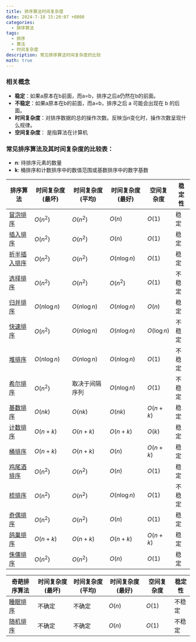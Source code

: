 ```yaml
---
title: 排序算法时间复杂度
date: 2024-7-18 15:20:07 +0800
categories:
  - 排序算法
tags:
  - 排序
  - 算法
  - 时间复杂度
description: 常见排序算法时间复杂度的比较
math: true
---
```

###  相关概念
- **稳定**：如果a原本在b前面，而a=b，排序之后a仍然在b的前面。
- **不稳定**：如果a原本在b的前面，而a=b，排序之后 a 可能会出现在 b 的后面。
- **时间复杂度**：对排序数据的总的操作次数。反映当n变化时，操作次数呈现什么规律。
- **空间复杂度**： 是指算法在计算机

### 常见排序算法及其时间复杂度的比较表：

- **n**:  待排序元素的数量
- **k**:  桶排序和计数排序中的数值范围或基数排序中的数字基数

| 排序算法       | 时间复杂度(最坏) | 时间复杂度(平均) | 时间复杂度(最好) | 空间复杂度|  稳定性  |  
|------------------|---------------|---------------|---------------|---------|---------|  
| [冒泡排序](https://rd-wang.github.io/posts/冒泡排序/)       | $O(n^2)$            | $O(n^2)$            | $O(n)$            | $O(1)$     |稳定|  
| [插入排序](https://rd-wang.github.io/posts/插入排序/)       | $O(n^2)$            | $O(n^2)$            | $O(n)$            | $O(1)$     |稳定|  
| [折半插入排序](https://rd-wang.github.io/posts/折半插入排序/)       | $O(n^2)$             | $O(n^2)$            | $O(n\log n)$            | $O(1)$     |稳定|  
| [选择排序](https://rd-wang.github.io/posts/选择排序/)       | $O(n^2)$            | $O(n^2)$            | $O(n^2)$            | $O(1)$     |不稳定|  
| [归并排序](https://rd-wang.github.io/posts/归并排序/)       | $O(n\log n)$       | $O(n\log n)$       | $O(n\log n)$       | $O(n)$     |稳定|  
| [快速排序](https://rd-wang.github.io/posts/快速排序/)       | $O(n^2)$            | $O(n\log n)$       | $O(n\log n)$       | $O(\log n)$ |不稳定|  
| [堆排序](https://rd-wang.github.io/posts/堆排序/)         | $O(n\log n)$       | $O(n\log n)$       | $O(n\log n)$       | $O(1)$     |不稳定|  
| [希尔排序](https://rd-wang.github.io/posts/希尔排序/)       | $O(n^2)$            | 取决于间隔序列        | $O(n\log n)$       | $O(1)$     |不稳定|  
| [基数排序](https://rd-wang.github.io/posts/基数排序/)       | $O(nk)$            | $O(nk)$            | $O(nk)$            | $O(n + k)$ |稳定|  
| [计数排序](https://rd-wang.github.io/posts/计数排序/)       | $O(n + k)$         | $O(n + k)$         | $O(n + k)$         | $O(k)$     |稳定|  
| [桶排序](https://rd-wang.github.io/posts/桶排序/)         | $O(n + k)$         | $O(n + k)$         | $O(n)$             | $O(n + k)$ |稳定|  
| [鸡尾酒排序](https://rd-wang.github.io/posts/鸡尾酒排序/)     | $O(n^2)$            | $O(n^2)$            | $O(n)$             | $O(1)$     |稳定|  
| [梳排序](https://rd-wang.github.io/posts/梳排序/)          | $O(n^2)$            | $O(n^2)$            | $O(n\log n)$       | $O(1)$     |不稳定|  
| [奇偶排序](https://rd-wang.github.io/posts/奇偶排序/)       | $O(n^2)$            | $O(n^2)$            | $O(n)$             | $O(1)$     |稳定|  
| [鸽巢排序](https://rd-wang.github.io/posts/鸽巢排序/)       | $O(n + k)$         | $O(n + k)$         | $O(n + k)$         | $O(n + k)$ |稳定|  
| [侏儒排序](https://rd-wang.github.io/posts/侏儒排序/)       | $O(n^2)$            | $O(n^2)$            | $O(n)$             | $O(1)$     |稳定|  
  
  
| 奇葩排序算法       | 时间复杂度(最坏) | 时间复杂度(平均) | 时间复杂度(最好) | 空间复杂度|  稳定性  |  
|------------------|---------------|---------------|---------------|---------|---------|  
| [睡眠排序](https://rd-wang.github.io/posts/睡眠排序/)       | 不确定 | 不确定 | $O(n)$ | $O(1)$ |不稳定|  
| [随机排序](https://rd-wang.github.io/posts/随机排序/)       | 不确定 | 不确定 | $O(n)$ | $O(1)$ |不稳定|
